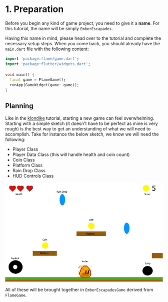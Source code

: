 # 1. Preparation

Before you begin any kind of game project, you need to give it a **name**. For this tutorial, the
name will be simply `EmberEscapades`.

Having this name in mind, please head over to the [](../bare_flame_game.md)
 tutorial and complete the necessary setup steps. When you come back, you should
already have the `main.dart` file with the following content:

```dart
import 'package:flame/game.dart';
import 'package:flutter/widgets.dart';

void main() {
  final game = FlameGame();
  runApp(GameWidget(game: game));
}
```


## Planning

Like in the [klondike](../klondike/klondike.md) tutorial, starting a new game can feel overwhelming.
Starting with a simple sketch (it doesn't have to be perfect as mine is very rough) is the best way
to get an understanding of what we will need to accomplish.  Take for instance the below sketch, we
know we will need the
following:

- Player Class
- Player Data Class (this will handle health and coin count)
- Coin Class
- Platform Class
- Rain Drop Class
- HUD Controls Class

![Sketch of Ember Escapades](../../images/tutorials/emberescapades-sketch.png)

All of these will be brought together in `EmberEscapadesGame` derived from `FlameGame`.
